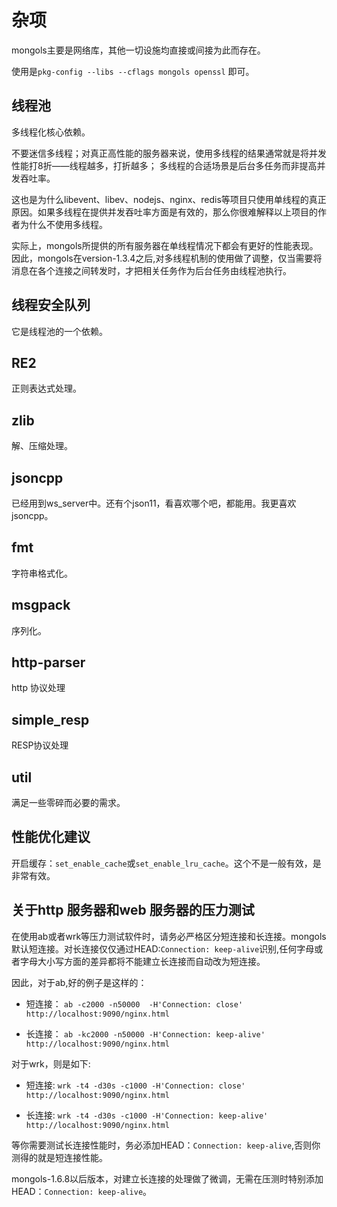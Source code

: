 # 杂项

mongols主要是网络库，其他一切设施均直接或间接为此而存在。

使用是`pkg-config --libs --cflags mongols openssl` 即可。

## 线程池

多线程化核心依赖。

不要迷信多线程；对真正高性能的服务器来说，使用多线程的结果通常就是将并发性能打8折——线程越多，打折越多；
多线程的合适场景是后台多任务而非提高并发吞吐率。

这也是为什么libevent、libev、nodejs、nginx、redis等项目只使用单线程的真正原因。如果多线程在提供并发吞吐率方面是有效的，那么你很难解释以上项目的作者为什么不使用多线程。

实际上，mongols所提供的所有服务器在单线程情况下都会有更好的性能表现。因此，mongols在version-1.3.4之后,对多线程机制的使用做了调整，仅当需要将消息在各个连接之间转发时，才把相关任务作为后台任务由线程池执行。

## 线程安全队列

它是线程池的一个依赖。

## RE2

正则表达式处理。

## zlib

解、压缩处理。

## jsoncpp 

已经用到ws_server中。还有个json11，看喜欢哪个吧，都能用。我更喜欢jsoncpp。

## fmt

字符串格式化。

## msgpack

序列化。

## http-parser

http 协议处理

## simple_resp

RESP协议处理

## util

满足一些零碎而必要的需求。

## 性能优化建议

开启缓存：`set_enable_cache`或`set_enable_lru_cache`。这个不是一般有效，是非常有效。

## 关于http 服务器和web 服务器的压力测试

在使用ab或者wrk等压力测试软件时，请务必严格区分短连接和长连接。mongols默认短连接。对长连接仅仅通过HEAD:`Connection: keep-alive`识别,任何字母或者字母大小写方面的差异都将不能建立长连接而自动改为短连接。

因此，对于ab,好的例子是这样的：

- 短连接： `ab -c2000 -n50000  -H'Connection: close' http://localhost:9090/nginx.html`

- 长连接： `ab -kc2000 -n50000 -H'Connection: keep-alive' http://localhost:9090/nginx.html`

对于wrk，则是如下:

- 短连接: `wrk -t4 -d30s -c1000 -H'Connection: close'  http://localhost:9090/nginx.html`

- 长连接: `wrk -t4 -d30s -c1000 -H'Connection: keep-alive' http://localhost:9090/nginx.html`

等你需要测试长连接性能时，务必添加HEAD：`Connection: keep-alive`,否则你测得的就是短连接性能。

mongols-1.6.8以后版本，对建立长连接的处理做了微调，无需在压测时特别添加HEAD：`Connection: keep-alive`。